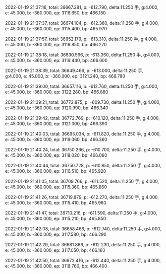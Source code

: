 2022-01-19 21:37:16, total: 36667.281, p: -612.790, delta:11.250 手, g:4.000, e: 45.000, b: -360.000, ep: 3116.650, bp: 466.180

2022-01-19 21:37:37, total: 36674.104, p: -612.360, delta:11.250 手, g:4.000, e: 45.000, b: -360.000, ep: 3115.400, bp: 465.970

2022-01-19 21:37:57, total: 36652.179, p: -613.310, delta:11.250 手, g:4.000, e: 45.000, b: -360.000, ep: 3116.850, bp: 466.270

2022-01-19 21:38:18, total: 36630.566, p: -613.360, delta:11.250 手, g:4.000, e: 45.000, b: -360.000, ep: 3119.440, bp: 466.600

2022-01-19 21:38:39, total: 36649.466, p: -613.000, delta:11.250 手, g:4.000, e: 45.000, b: -360.000, ep: 3121.240, bp: 466.780

2022-01-19 21:39:00, total: 36657.116, p: -612.760, delta:11.250 手, g:4.000, e: 45.000, b: -360.000, ep: 3122.280, bp: 466.880

2022-01-19 21:39:21, total: 36772.875, p: -609.730, delta:11.250 手, g:4.000, e: 45.000, b: -360.000, ep: 3120.990, bp: 466.340

2022-01-19 21:39:42, total: 36772.769, p: -610.120, delta:11.250 手, g:4.000, e: 45.000, b: -360.000, ep: 3121.000, bp: 466.390

2022-01-19 21:40:03, total: 36695.034, p: -611.820, delta:11.250 手, g:4.000, e: 45.000, b: -360.000, ep: 3119.060, bp: 466.360

2022-01-19 21:40:24, total: 36750.266, p: -610.700, delta:11.250 手, g:4.000, e: 45.000, b: -360.000, ep: 3118.020, bp: 466.090

2022-01-19 21:40:44, total: 36750.728, p: -610.850, delta:11.250 手, g:4.000, e: 45.000, b: -360.000, ep: 3116.510, bp: 465.920

2022-01-19 21:41:05, total: 36709.766, p: -611.520, delta:11.250 手, g:4.000, e: 45.000, b: -360.000, ep: 3115.360, bp: 465.860

2022-01-19 21:41:26, total: 36719.879, p: -612.270, delta:11.250 手, g:4.000, e: 45.000, b: -360.000, ep: 3115.410, bp: 465.960

2022-01-19 21:41:47, total: 36710.216, p: -611.590, delta:11.250 手, g:4.000, e: 45.000, b: -360.000, ep: 3115.210, bp: 465.850

2022-01-19 21:42:08, total: 36658.466, p: -612.740, delta:11.250 手, g:4.000, e: 45.000, b: -360.000, ep: 3117.580, bp: 466.290

2022-01-19 21:42:29, total: 36681.866, p: -612.230, delta:11.250 手, g:4.000, e: 45.000, b: -360.000, ep: 3117.050, bp: 466.160

2022-01-19 21:42:50, total: 36672.416, p: -612.440, delta:11.250 手, g:4.000, e: 45.000, b: -360.000, ep: 3118.760, bp: 466.400